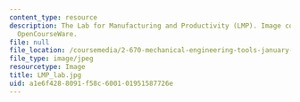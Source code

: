 ```yaml
---
content_type: resource
description: The Lab for Manufacturing and Productivity (LMP). Image courtesy of MIT
  OpenCourseWare.
file: null
file_location: /coursemedia/2-670-mechanical-engineering-tools-january-iap-2004/a1e6f4288091f58c600101951587726e_LMP_lab.jpg
file_type: image/jpeg
resourcetype: Image
title: LMP_lab.jpg
uid: a1e6f428-8091-f58c-6001-01951587726e
---
```

